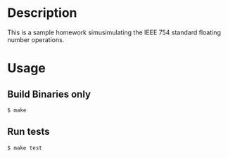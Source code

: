 # Description
This is a sample homework simusimulating the IEEE 754 standard floating number operations.

# Usage

## Build Binaries only
```
$ make
```

## Run tests
```
$ make test
```


